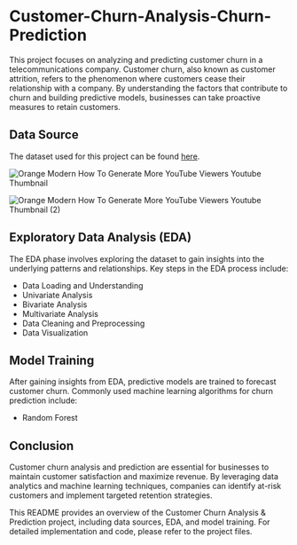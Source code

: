 # Customer-Churn-Analysis-Churn-Prediction
This project focuses on analyzing and predicting customer churn in a telecommunications company. Customer churn, also known as customer attrition, refers to the phenomenon where customers cease their relationship with a company. By understanding the factors that contribute to churn and building predictive models, businesses can take proactive measures to retain customers.

## Data Source

The dataset used for this project can be found [here](https://www.kaggle.com/datasets/blastchar/telco-customer-churn).

![Orange Modern How To Generate More YouTube Viewers Youtube Thumbnail](https://github.com/ImeshaDilshani/Customer-Churn-Analysis-Churn-Prediction/assets/93858302/76690b4c-9597-4c23-8b82-ecd7b2d13260)

![Orange Modern How To Generate More YouTube Viewers Youtube Thumbnail (2)](https://github.com/ImeshaDilshani/Customer-Churn-Analysis-Churn-Prediction/assets/93858302/acc5c83a-3c2c-4f0f-a3dd-71cd53ad9528)

## Exploratory Data Analysis (EDA)
The EDA phase involves exploring the dataset to gain insights into the underlying patterns and relationships. Key steps in the EDA process include:

- Data Loading and Understanding
- Univariate Analysis
- Bivariate Analysis
- Multivariate Analysis
- Data Cleaning and Preprocessing
- Data Visualization

## Model Training
After gaining insights from EDA, predictive models are trained to forecast customer churn. Commonly used machine learning algorithms for churn prediction include:
- Random Forest
  
## Conclusion
Customer churn analysis and prediction are essential for businesses to maintain customer satisfaction and maximize revenue. By leveraging data analytics and machine learning techniques, companies can identify at-risk customers and implement targeted retention strategies.

This README provides an overview of the Customer Churn Analysis & Prediction project, including data sources, EDA, and model training. For detailed implementation and code, please refer to the project files.

